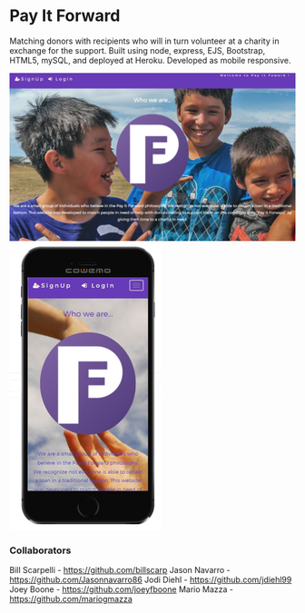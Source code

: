 # Pay It Forward

Matching donors with recipients who will in turn volunteer at a charity in exchange for the support. Built using node, express, EJS, Bootstrap, HTML5, mySQL, and deployed at Heroku.  Developed as mobile responsive.

![desktop view](desktop_view.png "Desktop View")
![mobile view](mobile_view.png "Mobile View")

### Collaborators
Bill Scarpelli - https://github.com/billscarp
Jason Navarro - https://github.com/Jasonnavarro86
Jodi Diehl - https://github.com/jdiehl99
Joey Boone - https://github.com/joeyfboone
Mario Mazza - https://github.com/mariogmazza
